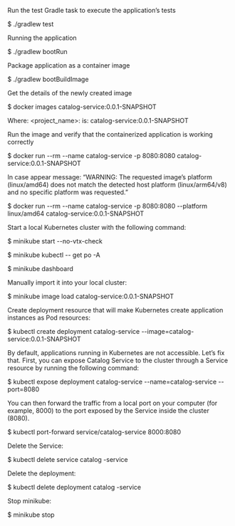 Run the test Gradle task to execute the application’s tests

$ ./gradlew test

Running the application

$ ./gradlew bootRun

Package application as a container image

$ ./gradlew bootBuildImage

Get the details of the newly created image

$ docker images catalog-service:0.0.1-SNAPSHOT

Where: <project_name>:<version> 
is:    catalog-service:0.0.1-SNAPSHOT

Run the image and verify that the containerized application is working correctly

$ docker run --rm --name catalog-service -p 8080:8080 catalog-service:0.0.1-SNAPSHOT

In case appear message: “WARNING: The requested image’s platform (linux/amd64) does not match the detected host platform (linux/arm64/v8) and no specific platform was requested.”

$ docker run --rm --name catalog-service -p 8080:8080 --platform linux/amd64 catalog-service:0.0.1-SNAPSHOT

Start a local Kubernetes cluster with the following command:

$ minikube start --no-vtx-check

$ minikube kubectl -- get po -A

$ minikube dashboard

Manually import it into your local cluster:

$ minikube image load catalog-service:0.0.1-SNAPSHOT

Create deployment resource that will make Kubernetes create application instances as Pod resources:

$ kubectl create deployment catalog-service --image=catalog-service:0.0.1-SNAPSHOT

By default, applications running in Kubernetes are not accessible. Let’s fix that.
First, you can expose 
Catalog Service to the cluster through a Service resource by running the following command:

$ kubectl expose deployment catalog-service --name=catalog-service --port=8080

You can then forward the traffic from a local port on your computer (for example, 8000) to the port exposed by the Service inside the cluster (8080).

$ kubectl port-forward service/catalog-service 8000:8080

Delete the Service:

$ kubectl delete service catalog -service

Delete the deployment:

$ kubectl delete deployment catalog -service

Stop minikube:

$ minikube stop

